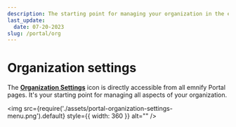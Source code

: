 ```yaml
---
description: The starting point for managing your organization in the emnify Portal
last_update: 
  date: 07-20-2023
slug: /portal/org
---
```


# Organization settings

The [**Organization Settings**](https://portal.emnify.com/organisation-settings/) icon is directly accessible from all emnify Portal pages.
It's your starting point for managing all aspects of your organization.

<img
    src={require('./assets/portal-organization-settings-menu.png').default}
    style={{ width: 360 }}
    alt=""
/>

